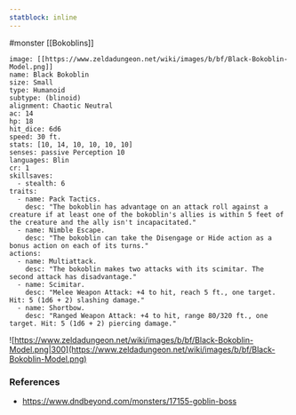 ```yaml
---
statblock: inline
---
```

#monster [[Bokoblins]]

```statblock
image: [[https://www.zeldadungeon.net/wiki/images/b/bf/Black-Bokoblin-Model.png]]
name: Black Bokoblin
size: Small
type: Humanoid
subtype: (blinoid)
alignment: Chaotic Neutral
ac: 14
hp: 18
hit_dice: 6d6
speed: 30 ft.
stats: [10, 14, 10, 10, 10, 10]
senses: passive Perception 10
languages: Blin
cr: 1
skillsaves:
  - stealth: 6
traits:
  - name: Pack Tactics.
    desc: "The bokoblin has advantage on an attack roll against a creature if at least one of the bokoblin's allies is within 5 feet of the creature and the ally isn't incapacitated."
  - name: Nimble Escape.
    desc: "The bokoblin can take the Disengage or Hide action as a bonus action on each of its turns."
actions:
  - name: Multiattack.
    desc: "The bokoblin makes two attacks with its scimitar. The second attack has disadvantage."
  - name: Scimitar.
    desc: "Melee Weapon Attack: +4 to hit, reach 5 ft., one target. Hit: 5 (1d6 + 2) slashing damage."
  - name: Shortbow.
    desc: "Ranged Weapon Attack: +4 to hit, range 80/320 ft., one target. Hit: 5 (1d6 + 2) piercing damage."
```

![https://www.zeldadungeon.net/wiki/images/b/bf/Black-Bokoblin-Model.png|300](https://www.zeldadungeon.net/wiki/images/b/bf/Black-Bokoblin-Model.png)

### References

* https://www.dndbeyond.com/monsters/17155-goblin-boss
